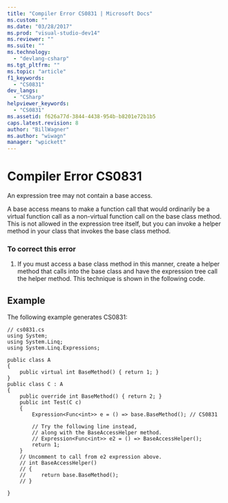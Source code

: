 ```yaml
---
title: "Compiler Error CS0831 | Microsoft Docs"
ms.custom: ""
ms.date: "03/28/2017"
ms.prod: "visual-studio-dev14"
ms.reviewer: ""
ms.suite: ""
ms.technology: 
  - "devlang-csharp"
ms.tgt_pltfrm: ""
ms.topic: "article"
f1_keywords: 
  - "CS0831"
dev_langs: 
  - "CSharp"
helpviewer_keywords: 
  - "CS0831"
ms.assetid: f626a77d-3844-4438-954b-b8201e72b1b5
caps.latest.revision: 8
author: "BillWagner"
ms.author: "wiwagn"
manager: "wpickett"
---
```

# Compiler Error CS0831
An expression tree may not contain a base access.  
  
 A base access means to make a function call that would ordinarily be a virtual function call as a non-virtual function call on the base class method. This is not allowed in the expression tree itself, but you can invoke a helper method in your class that invokes the base class method.  
  
### To correct this error  
  
1.  If you must access a base class method in this manner, create a helper method that calls into the base class and have the expression tree call the helper method. This technique is shown in the following code.  
  
## Example  
 The following example generates CS0831:  
  
```  
// cs0831.cs  
using System;  
using System.Linq;  
using System.Linq.Expressions;  
  
public class A  
{  
    public virtual int BaseMethod() { return 1; }  
}  
public class C : A  
{  
    public override int BaseMethod() { return 2; }  
    public int Test(C c)  
    {  
        Expression<Func<int>> e = () => base.BaseMethod(); // CS0831  
  
        // Try the following line instead,   
        // along with the BaseAccessHelper method.  
        // Expression<Func<int>> e2 = () => BaseAccessHelper();  
        return 1;  
    }   
    // Uncomment to call from e2 expression above.  
    // int BaseAccessHelper()  
    // {  
    //     return base.BaseMethod();  
    // }  
  
}   
```